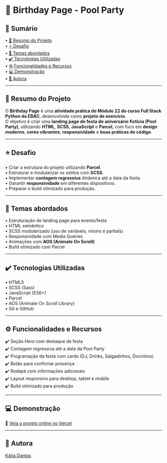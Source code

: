 # 🎉 Birthday Page - Pool Party

## 📎 Sumário

• [📌 Resumo do Projeto](#-resumo-do-projeto)  
• [⭐ Desafio](#-desafio)  
• [📂 Temas abordados](#-temas-abordados)  
• [✔️ Tecnologias Utilizadas](#️-tecnologias-utilizadas)  
• [⚙️ Funcionalidades e Recursos](#-funcionalidades-e-recursos)  
• [💻 Demonstração](#-demonstracao)  
• [🙋 Autora](#-autora)  

---

## 📌 Resumo do Projeto

O **Birthday Page** é uma **atividade prática do Módulo 22 do curso Full Stack Python da EBAC**, desenvolvida como **projeto de exercício**.  
O objetivo é criar uma **landing page de festa de aniversário fictícia (Pool Party)**, utilizando **HTML**, **SCSS**, **JavaScript** e **Parcel**, com foco em **design moderno**, **cores vibrantes**, **responsividade** e **boas práticas de código**.  

---

## ⭐ Desafio

• Criar a estrutura do projeto utilizando **Parcel**.  
• Estruturar e modularizar os estilos com **SCSS**.  
• Implementar **contagem regressiva** dinâmica até a data da festa.  
• Garantir **responsividade** em diferentes dispositivos.  
• Preparar o build otimizado para produção.  

---

## 📂 Temas abordados

• Estruturação de landing page para evento/festa  
• HTML semântico  
• SCSS modularizado (uso de variáveis, mixins e partials)  
• Responsividade com Media Queries  
• Animações com **AOS (Animate On Scroll)**  
• Build otimizado com Parcel  

---

## ✔️ Tecnologias Utilizadas

• HTML5  
• SCSS (Sass)  
• JavaScript (ES6+)  
• Parcel  
• AOS (Animate On Scroll Library)  
• Git e GitHub  

---

## ⚙️ Funcionalidades e Recursos

✔️ Seção *Hero* com destaque da festa  
✔️ Contagem regressiva até a data da Pool Party  
✔️ Programação da festa com cards (DJ, Drinks, Salgadinhos, Docinhos)  
✔️ Botão para confirmar presença  
✔️ Rodapé com informações adicionais  
✔️ Layout responsivo para desktop, tablet e mobile  
✔️ Build otimizado para produção  

---

## 💻 Demonstração

🔗 [Veja o projeto online no Vercel](https://birthday-page-lilac.vercel.app/)  

---

## 🙋 Autora  

[Kátia Dantas](https://github.com/Katiadantass)  
